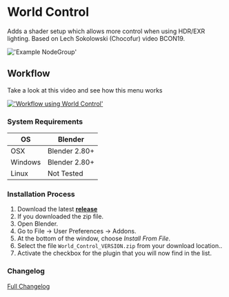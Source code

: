 # World Control
Adds a shader setup which allows more control when using HDR/EXR lighting. Based on Lech Sokolowski (Chocofur) video BCON19.

!['Example NodeGroup'](https://raw.githubusercontent.com/wiki/schroef/World_Control/images/world_control_v0062.png?20211113)


## Workflow

Take a look at this video and see how this menu works

[!['Workflow using World Control'](https://raw.githubusercontent.com/wiki/schroef/World_Control/images/howto_lech_youtube.png?v28102021)](https://youtu.be/FF21foXMv4E?t=838)


### System Requirements

| **OS** | **Blender** |
| ------------- | ------------- |
| OSX | Blender 2.80+ |
| Windows | Blender 2.80+ |
| Linux | Not Tested |

### Installation Process

1. Download the latest <b>[release](https://github.com/schroef/World_Control/releases/)</b>
2. If you downloaded the zip file.
3. Open Blender.
4. Go to File -> User Preferences -> Addons.
5. At the bottom of the window, choose *Install From File*.
6. Select the file `World_Control_VERSION.zip` from your download location..
7. Activate the checkbox for the plugin that you will now find in the list.

### Changelog
[Full Changelog](CHANGELOG.md)
